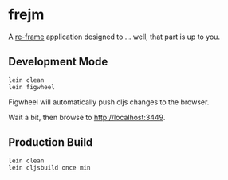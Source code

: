 # frejm

A [re-frame](https://github.com/Day8/re-frame) application designed to ... well, that part is up to you.

## Development Mode

```
lein clean
lein figwheel
```

Figwheel will automatically push cljs changes to the browser.

Wait a bit, then browse to [http://localhost:3449](http://localhost:3449).

## Production Build

```
lein clean
lein cljsbuild once min
```
